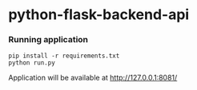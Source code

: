 # python-flask-backend-api

### Running application
```
pip install -r requirements.txt
python run.py
```
Application will be available at http://127.0.0.1:8081/ 
